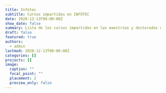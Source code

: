 ```yaml
---
title: Infotec
subtitle: Cursos impartidos en INFOTEC
date: 2020-12-13T00:00:00Z
show_date: false
summary: Lista de los cursos impartidos en las maestrías y doctorados de INFOTEC
draft: false
featured: true
authors:
  - admin
lastmod: 2020-12-13T00:00:00Z
categories: []
projects: []
image:
  caption: ""
  focal_point: ""
  placement: 2
  preview_only: false
---
```


